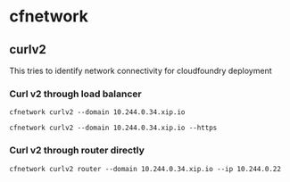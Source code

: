 # cfnetwork

## curlv2

This tries to identify network connectivity for cloudfoundry deployment

### Curl v2 through load balancer

```
cfnetwork curlv2 --domain 10.244.0.34.xip.io
```

```
cfnetwork curlv2 --domain 10.244.0.34.xip.io --https
```

### Curl v2 through router directly

```
cfnetwork curlv2 router --domain 10.244.0.34.xip.io --ip 10.244.0.22
```

